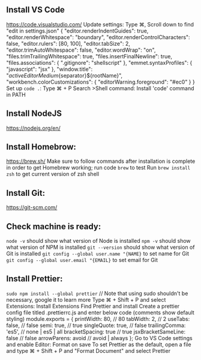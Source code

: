 ## Install VS Code
  https://code.visualstudio.com/
  Update settings:
    Type ⌘,
    Scroll down to find "edit in settings.json"
    {
      "editor.renderIndentGuides": true,
      "editor.renderWhitespace": "boundary",
      "editor.renderControlCharacters": false,
      "editor.rulers": [80, 100],
      "editor.tabSize": 2,
      "editor.trimAutoWhitespace": false,
      "editor.wordWrap": "on",
      "files.trimTrailingWhitespace": true,
      "files.insertFinalNewline": true,
      "files.associations": {
        ".gitignore": "shellscript"
      },
      "emmet.syntaxProfiles": { "javascript": "jsx" },
      "window.title": "${activeEditorMedium}${separator}${rootName}",
      "workbench.colorCustomizations": {
        "editorWarning.foreground": "#ec0"
      }
    }
  Set up `code .`:
    Type ⌘ + P
    Search >Shell command: Install 'code' command in PATH

## Install NodeJS
  https://nodejs.org/en/

## Install Homebrow:
  https://brew.sh/
  Make sure to follow commands after installation is complete in order to get Homebrew working; run code `brew` to test
  Run `brew install zsh` to get current version of zsh shell

## Install Git:
  https://git-scm.com/

## Check machine is ready:
  `node -v` should show what version of Node is installed
  `npm -v` should show what version of NPM is installed
  `git --version` should show what version of Git is installed
    `git config --global user.name "{NAME}` to set name for Git
    `git config --global user.email "{EMAIL}` to set email for Git

## Install Prettier:
  `sudo npm install --global prettier` // Note that using sudo shouldn't be necessary, google it to learn more
  Type ⌘ + Shift + P and select Extensions: Install Extensions
    Find Prettier and install
  Create a prettier config file titled .prettierrc.js and enter below code (comments show default styling)
    module.exports = {
      printWidth: 80, // 80
      tabWidth: 2, // 2
      useTabs: false, // false
      semi: true, // true
      singleQuote: true, // false
      trailingComma: 'es5', // none | es5 | all
      bracketSpacing: true // true
      jsxBracketSameLine: false // false
      arrowParens: avoid // avoid | always
    };
  Go to VS Code settings and enable Editor: Format on save
  To set Prettier as the default, open a file and type ⌘ + Shift + P and "Format Document" and select Prettier
